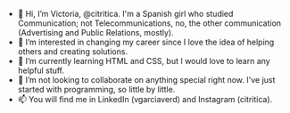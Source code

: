 - 👋 Hi, I’m Victoria, @citritica. I'm a Spanish girl who studied Communication; not Telecommunications, no, the other communication (Advertising and Public Relations, mostly). 
- 👀 I’m interested in changing my career since I love the idea of helping others and creating solutions.
- 🌱 I’m currently learning HTML and CSS, but I would love to learn any helpful stuff.
- 💞️ I’m not looking to collaborate on anything special right now. I've just started with programming, so little by little.
- 📫 You will find me in LinkedIn (vgarciaverd) and Instagram (citritica).

<!---
citritica/citritica is a ✨ special ✨ repository because its `README.md` (this file) appears on your GitHub profile.
You can click the Preview link to take a look at your changes.
--->
